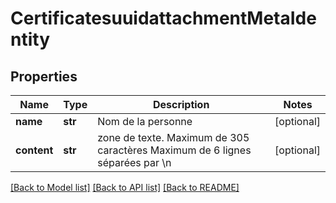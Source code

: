 # CertificatesuuidattachmentMetaIdentity

## Properties
Name | Type | Description | Notes
------------ | ------------- | ------------- | -------------
**name** | **str** | Nom de la personne | [optional] 
**content** | **str** | zone de texte. Maximum de 305 caractères Maximum de 6 lignes séparées par \\n  | [optional] 

[[Back to Model list]](../README.md#documentation-for-models) [[Back to API list]](../README.md#documentation-for-api-endpoints) [[Back to README]](../README.md)

